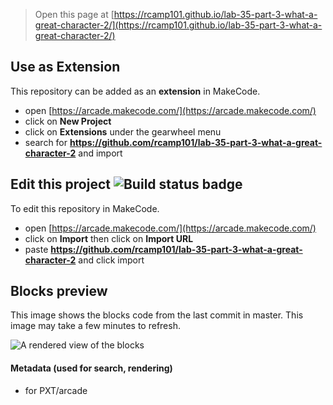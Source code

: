  


> Open this page at [https://rcamp101.github.io/lab-35-part-3-what-a-great-character-2/](https://rcamp101.github.io/lab-35-part-3-what-a-great-character-2/)

## Use as Extension

This repository can be added as an **extension** in MakeCode.

* open [https://arcade.makecode.com/](https://arcade.makecode.com/)
* click on **New Project**
* click on **Extensions** under the gearwheel menu
* search for **https://github.com/rcamp101/lab-35-part-3-what-a-great-character-2** and import

## Edit this project ![Build status badge](https://github.com/rcamp101/lab-35-part-3-what-a-great-character-2/workflows/MakeCode/badge.svg)

To edit this repository in MakeCode.

* open [https://arcade.makecode.com/](https://arcade.makecode.com/)
* click on **Import** then click on **Import URL**
* paste **https://github.com/rcamp101/lab-35-part-3-what-a-great-character-2** and click import

## Blocks preview

This image shows the blocks code from the last commit in master.
This image may take a few minutes to refresh.

![A rendered view of the blocks](https://github.com/rcamp101/lab-35-part-3-what-a-great-character-2/raw/master/.github/makecode/blocks.png)

#### Metadata (used for search, rendering)

* for PXT/arcade
<script src="https://makecode.com/gh-pages-embed.js"></script><script>makeCodeRender("{{ site.makecode.home_url }}", "{{ site.github.owner_name }}/{{ site.github.repository_name }}");</script>
